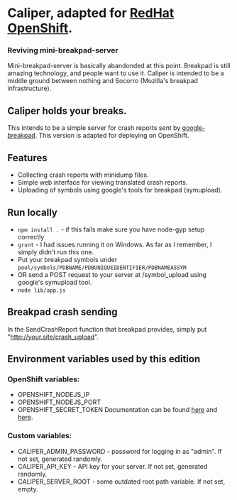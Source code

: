 # Caliper, adapted for [RedHat OpenShift](https://www.openshift.com/).

### Reviving mini-breakpad-server

Mini-breakpad-server is basically abandonded at this point.  Breakpad is still amazing technology, and people want to use it.  Caliper is intended to be a middle ground between nothing and Socorro (Mozilla's breakpad infrastructure).

## Caliper holds your breaks.

This intends to be a simple server for crash reports sent by [google-breakpad](https://code.google.com/p/google-breakpad/). This version is adapted for deploying on OpenShift.

## Features

* Collecting crash reports with minidump files.
* Simple web interface for viewing translated crash reports.
* Uploading of symbols using google's tools for breakpad (symupload).

## Run locally

* `npm install .` - if this fails make sure you have node-gyp setup correctly
* `grunt` - I had issues running it on Windows. As far as I remember, I simply didn't run this one.
* Put your breakpad symbols under `pool/symbols/PDBNAME/PDBUNIQUEIDENTIFIER/PDBNAMEASSYM`
* OR send a POST request to your server at /symbol_upload using google's symupload tool.
* `node lib/app.js`

## Breakpad crash sending

In the SendCrashReport function that breakpad provides, simply put "http://your.site/crash_upload".

## Environment variables used by this edition

### OpenShift variables:
* OPENSHIFT_NODEJS_IP
* OPENSHIFT_NODEJS_PORT
* OPENSHIFT_SECRET_TOKEN
Documentation can be found [here](https://developers.openshift.com/languages/nodejs/environment-variables.html) and [here](https://developers.openshift.com/managing-your-applications/environment-variables.html).

### Custom variables:
* CALIPER_ADMIN_PASSWORD - password for logging in as "admin". If not set, generated randomly.
* CALIPER_API_KEY - API key for your server. If not set, generated randomly.
* CALIPER_SERVER_ROOT - some outdated root path variable. If not set, empty.
